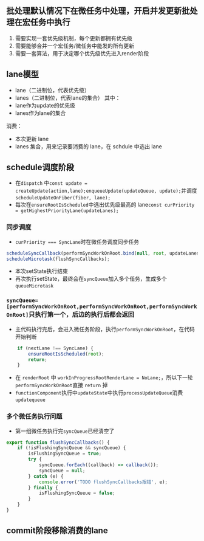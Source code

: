 
## 批处理默认情况下在微任务中处理，开启并发更新批处理在宏任务中执行
1. 需要实现一套优先级机制，每个更新都拥有优先级
2. 需要能够合并一个宏任务/微任务中能发的所有更新
3. 需要一套算法，用于决定哪个优先级优先进入render阶段
   
## lane模型
- lane（二进制位，代表优先级）
- lanes（二进制位，代表lane的集合）
其中：
- lane作为update的优先级
- lanes作为lane的集合

消费：
- 本次更新 lane
- lanes 集合，用来记录要消费的 lane，在 schdule 中选出 lane


## schedule调度阶段
- 在`dispatch` 中`const update = createUpdate(action,lane);enqueueUpdate(updateQueue, update);`并调度 `scheduleUpdateOnFiber(fiber, lane);`
- 每次在`ensureRootIsScheduled`中选出优先级最高的 lane`const curPriority = getHighestPriorityLane(updateLanes);`
### 同步调度
- `curPriority === SyncLane`时在微任务调度同步任务
```ts
scheduleSyncCallback(performSyncWorkOnRoot.bind(null, root, updateLanes));
scheduleMicrotask(flushSyncCallbacks);
```
- 本次setState执行结束
- 再次执行setState，最终会在`syncQueue`加入多个任务，生成多个`queueMicrotask`
### `syncQueue=[performSyncWorkOnRoot,performSyncWorkOnRoot,performSyncWorkOnRoot]`只执行第一个，后边的执行后都会返回
- 主代码执行完后，会进入微任务阶段，执行`performSyncWorkOnRoot`，在代码开始判断
```ts
    if (nextLane !== SyncLane) {
		ensureRootIsScheduled(root);
		return;
	}
```
- 在 `renderRoot` 中 `workInProgressRootRenderLane = NoLane;`，所以下一轮`performSyncWorkOnRoot`直接 `return` 掉
- `functionComponent`执行中`updateState`中执行`processUpdateQueue`消费 `updatequeue`

### 多个微任务执行问题
- 第一组微任务执行完`syncQueue`已经清空了
```ts
export function flushSyncCallbacks() {
	if (!isFlushingSyncQueue && syncQueue) {
		isFlushingSyncQueue = true;
		try {
			syncQueue.forEach((callback) => callback());
			syncQueue = null;
		} catch (e) {
			console.error('TODO flushSyncCallbacks报错', e);
		} finally {
			isFlushingSyncQueue = false;
		}
	}
}
```
## commit阶段移除消费的lane